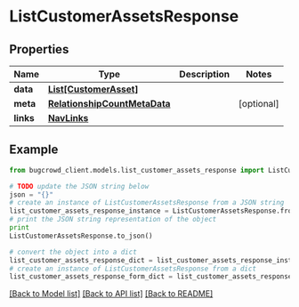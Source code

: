 # ListCustomerAssetsResponse


## Properties

Name | Type | Description | Notes
------------ | ------------- | ------------- | -------------
**data** | [**List[CustomerAsset]**](CustomerAsset.md) |  | 
**meta** | [**RelationshipCountMetaData**](RelationshipCountMetaData.md) |  | [optional] 
**links** | [**NavLinks**](NavLinks.md) |  | 

## Example

```python
from bugcrowd_client.models.list_customer_assets_response import ListCustomerAssetsResponse

# TODO update the JSON string below
json = "{}"
# create an instance of ListCustomerAssetsResponse from a JSON string
list_customer_assets_response_instance = ListCustomerAssetsResponse.from_json(json)
# print the JSON string representation of the object
print
ListCustomerAssetsResponse.to_json()

# convert the object into a dict
list_customer_assets_response_dict = list_customer_assets_response_instance.to_dict()
# create an instance of ListCustomerAssetsResponse from a dict
list_customer_assets_response_form_dict = list_customer_assets_response.from_dict(list_customer_assets_response_dict)
```
[[Back to Model list]](../README.md#documentation-for-models) [[Back to API list]](../README.md#documentation-for-api-endpoints) [[Back to README]](../README.md)


